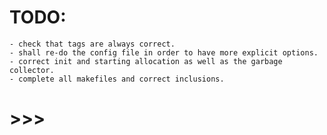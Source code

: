 # TODO:
	- check that tags are always correct.
	- shall re-do the config file in order to have more explicit options.
	- correct init and starting allocation as well as the garbage collector.
	- complete all makefiles and correct inclusions.
# >>>
